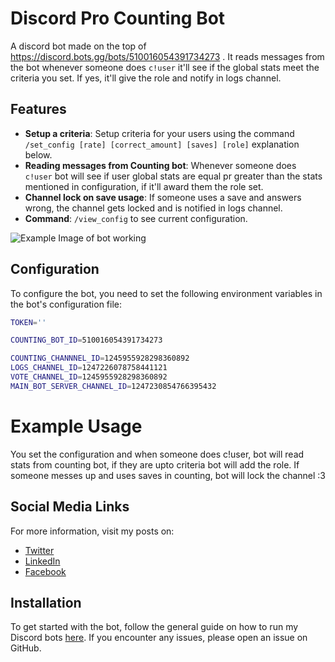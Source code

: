 # Discord Pro Counting Bot

A discord bot made on the top of https://discord.bots.gg/bots/510016054391734273 . It reads messages from the bot whenever someone does `c!user` it'll see if the global stats meet the criteria you set. If yes, it'll give the role and notify in logs channel.

## Features

- **Setup a criteria**: Setup criteria for your users using the command `/set_config [rate] [correct_amount] [saves] [role]` explanation below.
- **Reading messages from Counting bot**: Whenever someone does `c!user` bot will see if user global stats are equal pr greater than the stats mentioned in configuration, if it'll award them the role set.
- **Channel lock on save usage**: If someone uses a save and answers wrong, the channel gets locked and is notified in logs channel.
- **Command**: `/view_config` to see current configuration.

![Example Image of bot working](https://github.com/bilal-the-dev/Pro-Counting-Discord-bot/blob/main/Screenshot%202024-06-04%20000225.png)

## Configuration

To configure the bot, you need to set the following environment variables in the bot's configuration file:

```bash
TOKEN=''

COUNTING_BOT_ID=510016054391734273

COUNTING_CHANNNEL_ID=1245955928298360892
LOGS_CHANNEL_ID=1247226078758441121
VOTE_CHANNEL_ID=1245955928298360892
MAIN_BOT_SERVER_CHANNEL_ID=1247230854766395432

```

# Example Usage

You set the configuration and when someone does c!user, bot will read stats from counting bot, if they are upto criteria bot will add the role. If someone messes up and uses saves in counting, bot will lock the channel :3

## Social Media Links

For more information, visit my posts on:

- [Twitter](https://twitter.com/bilal_the_dev/status/1768520539155427707)
- [LinkedIn](https://www.linkedin.com/feed/update/urn:li:share:7174285804301651968/)
- [Facebook](https://www.facebook.com/permalink.php?story_fbid=pfbid02mXhoPTEx5YKmfP7Rzrnc2UbN12bufduivhfZSwm3Bp2A68gN3fKsDDpanCw3hL3Ul&id=61556182875591&__cft__[0]=AZXUVu8H3vFm8-mKrqog67-gftIXT58S3ewE0NZ0to1UuNNz7gmxc26Af8y_IaQYQVcxkORN1NFp0tRndFczCW55M7hv7gp5YWWIJKX9OZK_Ww&__tn__=%2CO%2CP-R)

## Installation

To get started with the bot, follow the general guide on how to run my Discord bots [here](https://github.com/bilal-the-dev/How-to-run-my-discord-bots). If you encounter any issues, please open an issue on GitHub.
